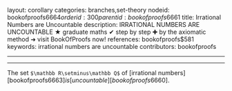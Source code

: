 layout: corollary
categories: branches,set-theory
nodeid: bookofproofs$6664
orderid: 300
parentid: bookofproofs$6661
title: Irrational Numbers are Uncountable
description: IRRATIONAL NUMBERS ARE UNCOUNTABLE ★ graduate maths ✔ step by step ✚ by the axiomatic method ➜ visit BookOfProofs now!
references: bookofproofs$581
keywords: irrational numbers are uncountable
contributors: bookofproofs

---


---

The set `$\mathbb R\setminus\mathbb Q$` of [irrational numbers][bookofproofs$6663] is [uncountable][bookofproofs$6660].